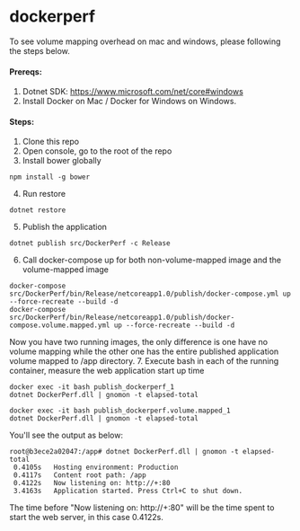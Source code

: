 # dockerperf

To see volume mapping overhead on mac and windows, please following the steps below.

#### Prereqs:
1. Dotnet SDK: https://www.microsoft.com/net/core#windows
2. Install Docker on Mac / Docker for Windows on Windows.


#### Steps:

1. Clone this repo
2. Open console, go to the root of the repo
3. Install bower globally

  ```
  npm install -g bower
  ```
4. Run restore

  ```
  dotnet restore
  ```
5. Publish the application

  ```
  dotnet publish src/DockerPerf -c Release
  ```
6. Call docker-compose up for both non-volume-mapped image and the volume-mapped image

  ```
  docker-compose src/DockerPerf/bin/Release/netcoreapp1.0/publish/docker-compose.yml up --force-recreate --build -d
  docker-compose src/DockerPerf/bin/Release/netcoreapp1.0/publish/docker-compose.volume.mapped.yml up --force-recreate --build -d
  ```

  Now you have two running images, the only difference is one have no volume mapping while the other one has the entire published application volume mapped to /app directory.
7. Execute bash in each of the running container, measure the web application start up time

  ```
  docker exec -it bash publish_dockerperf_1
  dotnet DockerPerf.dll | gnomon -t elapsed-total
  
  docker exec -it bash publish_dockerperf.volume.mapped_1
  dotnet DockerPerf.dll | gnomon -t elapsed-total
  ```

  You'll see the output as below:

  ```
  root@b3ece2a02047:/app# dotnet DockerPerf.dll | gnomon -t elapsed-total
   0.4105s   Hosting environment: Production
   0.4117s   Content root path: /app
   0.4122s   Now listening on: http://+:80
   3.4163s   Application started. Press Ctrl+C to shut down.
  ```
  The time before "Now listening on: http://+:80" will be the time spent to start the web server, in this case 0.4122s.


